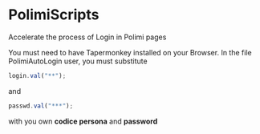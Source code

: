 # PolimiScripts
Accelerate the process of Login in Polimi pages

You must need to have Tapermonkey installed on your Browser. In the file PolimiAutoLogin user, you must substitute 
```javascript
login.val("**");
```
and 
```javascript
passwd.val("***");
```
with you own **codice persona** and **password**
